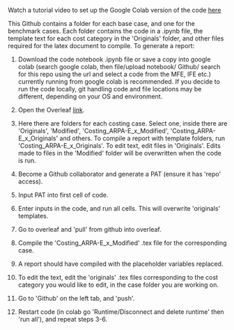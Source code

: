 Watch a tutorial video to set up the Google Colab version of the code [here](https://drive.google.com/drive/folders/0ADwF8zD9TTdyUk9PVA)

This Github contains a folder for each base case, and one for the benchmark cases. Each folder contains the code in a .ipynb file, the template text for each cost category in the 'Originals' folder, and other files required for the latex document to compile. To generate a report:

1. Download the code notebook .ipynb file or save a copy into google colab (search google colab, then file/upload notebook/ Github/ search for this repo using the url and select a code from the MFE, IFE etc.) currently running from google colab is recommended. If you decide to run the code locally, git handling code and file locations may be different, depending on your OS and environment.
2. Open the Overleaf [link](https://www.overleaf.com/read/jbbnycpnsbdr#2de0cb).
3. Here there are folders for each costing case. Select one, inside there are 'Originals', 'Modified', 'Costing_ARPA-E_x_Modified', 'Costing_ARPA-E_x_Originals' and others. To compile a report with template folders, run 'Costing_ARPA-E_x_Originals'. To edit text, edit files in 'Originals'. Edits made to files in the 'Modified' folder will be overwritten when the code is run.
4. Become a Github collaborator and generate a PAT (ensure it has 'repo' access).
5. Input PAT into first cell of code.
6. Enter inputs in the code, and run all cells. This will overwrite 'originals' templates.
7. Go to overleaf and 'pull' from github into overleaf.
8. Compile the 'Costing_ARPA-E_x_Modified' .tex file for the corresponding case.
9. A report should have compiled with the placeholder variables replaced.

10. To edit the text, edit the 'originals' .tex files corresponding to the cost category you would like to edit, in the case folder you are working on.
11. Go to 'Github' on the left tab, and 'push'.
12. Restart code (in colab go 'Runtime/Disconnect and delete runtime' then 'run all'), and repeat steps 3-6.
